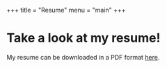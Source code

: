 +++
title = "Resume"
menu = "main"
+++

# Take a look at my resume!

My resume can be downloaded in a PDF format [here](/resume.pdf).

